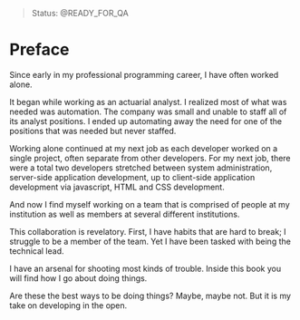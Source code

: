 > Status: @READY_FOR_QA

# Preface

Since early in my professional programming career, I have often worked alone.

It began while working as an actuarial analyst.
I realized most of what was needed was automation.
The company was small and unable to staff all of its analyst positions.
I ended up automating away the need for one of the positions that was needed but never staffed.

Working alone continued at my next job as each developer worked on a single project, often separate from other developers. For my next job, there were a total two developers stretched between system administration, server-side application development, up to client-side application development via javascript, HTML and CSS development.

And now I find myself working on a team that is comprised of people at my institution as well as members at several different institutions.

This collaboration is revelatory.
First, I have habits that are hard to break; I struggle to be a member of the team.
Yet I have been tasked with being the technical lead.

I have an arsenal for shooting most kinds of trouble.
Inside this book you will find how I go about doing things.

Are these the best ways to be doing things?
Maybe, maybe not.
But it is my take on developing in the open.

